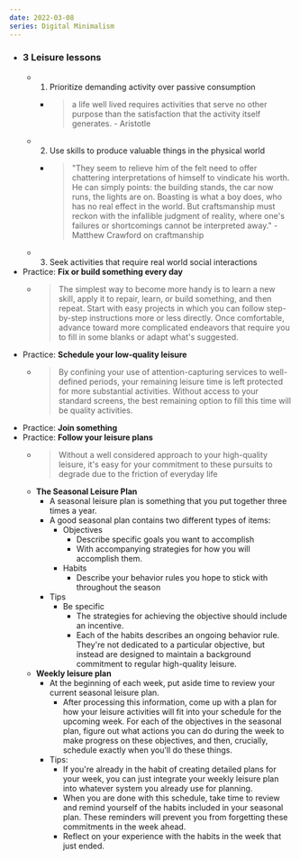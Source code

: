```yaml
---
date: 2022-03-08
series: Digital Minimalism
---
```


- ### 3 Leisure lessons
	- 1. Prioritize demanding activity over passive consumption
		- > a life well lived requires activities that serve no other purpose than the satisfaction that the activity itself generates. - Aristotle
	- 2. Use skills to produce valuable things in the physical world
		- > "They seem to relieve him of the felt need to offer chattering interpretations of himself to vindicate his worth. He can simply points: the building stands, the car now runs, the lights are on. Boasting is what a boy does, who has no real effect in the world. But craftsmanship must reckon with the infallible judgment of reality, where one's failures or shortcomings cannot be interpreted away." - Matthew Crawford on craftmanship
	- 3. Seek activities that require real world social interactions
- Practice: **Fix or build something every day**
	- > The simplest way to become more handy is to learn a new skill, apply it to repair, learn, or build something, and then repeat. Start with easy projects in which you can follow step-by-step instructions more or less directly. Once comfortable, advance toward more complicated endeavors that require you to fill in some blanks or adapt what's suggested.
- Practice: **Schedule your low-quality leisure**
	- > By confining your use of attention-capturing services to well-defined periods, your remaining leisure time is left protected for more substantial activities. Without access to your standard screens, the best remaining option to fill this time will be quality activities.
- Practice: **Join something**
- Practice: **Follow your leisure plans**
	- > Without a well considered approach to your high-quality leisure, it's easy for your commitment to these pursuits to degrade due to the friction of everyday life
	- **The Seasonal Leisure Plan**
		- A seasonal leisure plan is something that you put together three times a year.
		- A good seasonal plan contains two different types of items: 
			- Objectives
				- Describe specific goals you want to accomplish
				- With accompanying strategies for how you will accomplish them.
			- Habits
				- Describe your behavior rules you hope to stick with throughout the season
		- Tips
			- Be specific
				- The strategies for achieving the objective should include an incentive.
				- Each of the habits describes an ongoing behavior rule. They're not dedicated to a particular objective, but instead are designed to maintain a background commitment to regular high-quality leisure.
	- **Weekly leisure plan**
		- At the beginning of each week, put aside time to review your current seasonal leisure plan.
			- After processing this information, come up with a plan for how your leisure activities will fit into your schedule for the upcoming week. For each of the objectives in the seasonal plan, figure out what actions you can do during the week to make progress on these objectives, and then, crucially, schedule exactly when you'll do these things.
		- Tips:
			- If you're already in the habit of creating detailed plans for your week, you can just integrate your weekly leisure plan into whatever system you already use for planning.
			- When you are done with this schedule, take time to review and remind yourself of the habits included in your seasonal plan. These reminders will prevent you from forgetting these commitments in the week ahead.
			- Reflect on your experience with the habits in the week that just ended.